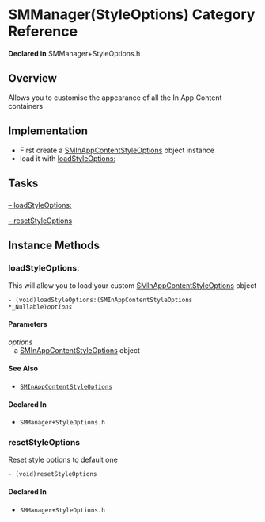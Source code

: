 # SMManager(StyleOptions) Category Reference

**Declared in** SMManager+StyleOptions.h  

## Overview

Allows you to customise the appearance of all the In App Content containers

<h2>Implementation</h2>

<ul>
<li>First create a <a href="../Classes/SMInAppContentStyleOptions.md">SMInAppContentStyleOptions</a> object instance</li>
<li>load it with <a href="#/api/name/loadStyleOptions:">loadStyleOptions:</a></li>
</ul>

## Tasks

### 

[&ndash;&nbsp;loadStyleOptions:](#/api/name/loadStyleOptions:)  

[&ndash;&nbsp;resetStyleOptions](#/api/name/resetStyleOptions)  

<a title="Instance Methods" name="instance_methods"></a>
## Instance Methods

<a name="/api/name/loadStyleOptions:" title="loadStyleOptions:"></a>
### loadStyleOptions:

This will allow you to load your custom <a href="../Classes/SMInAppContentStyleOptions.md">SMInAppContentStyleOptions</a> object

<code>- (void)loadStyleOptions:(SMInAppContentStyleOptions *_Nullable)*options*</code>

#### Parameters

*options*  
&nbsp;&nbsp;&nbsp;a <a href="../Classes/SMInAppContentStyleOptions.md">SMInAppContentStyleOptions</a> object  

#### See Also

* <code><a href="../Classes/SMInAppContentStyleOptions.md">SMInAppContentStyleOptions</a></code>

#### Declared In
* `SMManager+StyleOptions.h`

<a name="/api/name/resetStyleOptions" title="resetStyleOptions"></a>
### resetStyleOptions

Reset style options to default one

<code>- (void)resetStyleOptions</code>

#### Declared In
* `SMManager+StyleOptions.h`

